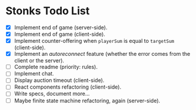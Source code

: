 # Stonks Todo List
* [x] Implement end of game (server-side).
* [x] Implement end of game (client-side).
* [x] Implement counter-offering when `playerSum` is equal to `targetSum` (client-side).
* [x] Implement an _autoreconnect_ feature (whether the error comes from the client or the server).
* [ ] Complete readme (priority: rules).
* [ ] Implement chat.
* [ ] Display auction timeout (client-side).
* [ ] React components refactoring (client-side).
* [ ] Write specs, document more...
* [ ] Maybe finite state machine refactoring, again (server-side).
